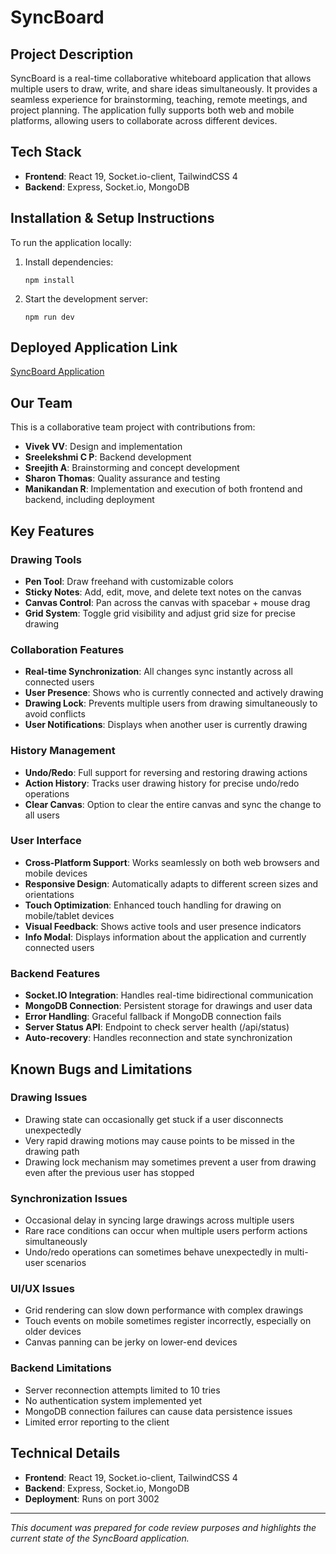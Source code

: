 # SyncBoard

## Project Description

SyncBoard is a real-time collaborative whiteboard application that allows multiple users to draw, write, and share ideas simultaneously. It provides a seamless experience for brainstorming, teaching, remote meetings, and project planning. The application fully supports both web and mobile platforms, allowing users to collaborate across different devices.

## Tech Stack

- **Frontend**: React 19, Socket.io-client, TailwindCSS 4
- **Backend**: Express, Socket.io, MongoDB

## Installation & Setup Instructions

To run the application locally:

1. Install dependencies:

   ```
   npm install
   ```

2. Start the development server:
   ```
   npm run dev
   ```

## Deployed Application Link

[SyncBoard Application](https://143.198.129.20:3003/)

## Our Team

This is a collaborative team project with contributions from:

- **Vivek VV**: Design and implementation
- **Sreelekshmi C P**: Backend development
- **Sreejith A**: Brainstorming and concept development
- **Sharon Thomas**: Quality assurance and testing
- **Manikandan R**: Implementation and execution of both frontend and backend, including deployment

## Key Features

### Drawing Tools

- **Pen Tool**: Draw freehand with customizable colors
- **Sticky Notes**: Add, edit, move, and delete text notes on the canvas
- **Canvas Control**: Pan across the canvas with spacebar + mouse drag
- **Grid System**: Toggle grid visibility and adjust grid size for precise drawing

### Collaboration Features

- **Real-time Synchronization**: All changes sync instantly across all connected users
- **User Presence**: Shows who is currently connected and actively drawing
- **Drawing Lock**: Prevents multiple users from drawing simultaneously to avoid conflicts
- **User Notifications**: Displays when another user is currently drawing

### History Management

- **Undo/Redo**: Full support for reversing and restoring drawing actions
- **Action History**: Tracks user drawing history for precise undo/redo operations
- **Clear Canvas**: Option to clear the entire canvas and sync the change to all users

### User Interface

- **Cross-Platform Support**: Works seamlessly on both web browsers and mobile devices
- **Responsive Design**: Automatically adapts to different screen sizes and orientations
- **Touch Optimization**: Enhanced touch handling for drawing on mobile/tablet devices
- **Visual Feedback**: Shows active tools and user presence indicators
- **Info Modal**: Displays information about the application and currently connected users

### Backend Features

- **Socket.IO Integration**: Handles real-time bidirectional communication
- **MongoDB Connection**: Persistent storage for drawings and user data
- **Error Handling**: Graceful fallback if MongoDB connection fails
- **Server Status API**: Endpoint to check server health (/api/status)
- **Auto-recovery**: Handles reconnection and state synchronization

## Known Bugs and Limitations

### Drawing Issues

- Drawing state can occasionally get stuck if a user disconnects unexpectedly
- Very rapid drawing motions may cause points to be missed in the drawing path
- Drawing lock mechanism may sometimes prevent a user from drawing even after the previous user has stopped

### Synchronization Issues

- Occasional delay in syncing large drawings across multiple users
- Rare race conditions can occur when multiple users perform actions simultaneously
- Undo/redo operations can sometimes behave unexpectedly in multi-user scenarios

### UI/UX Issues

- Grid rendering can slow down performance with complex drawings
- Touch events on mobile sometimes register incorrectly, especially on older devices
- Canvas panning can be jerky on lower-end devices

### Backend Limitations

- Server reconnection attempts limited to 10 tries
- No authentication system implemented yet
- MongoDB connection failures can cause data persistence issues
- Limited error reporting to the client

## Technical Details

- **Frontend**: React 19, Socket.io-client, TailwindCSS 4
- **Backend**: Express, Socket.io, MongoDB
- **Deployment**: Runs on port 3002

---

_This document was prepared for code review purposes and highlights the current state of the SyncBoard application._
